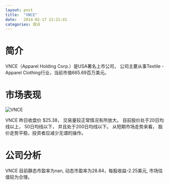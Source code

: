 ```yaml
---
layout: post
title:  "VNCE"
date:   2014-02-17 12:21:41
categories: 观点
---
```


# 简介
VNCE（Apparel Holding Corp.）是USA著名上市公司，
公司主要从事Textile - Apparel Clothing行业，当前市值665.69百万美元。

# 市场表现

![VNCE](http://finviz.com/chart.ashx?t=VNCE&ty=c&ta=1&p=d&s=l)

VNCE 昨日收盘价 $25.38，
交易量较正常情况有所放大。
目前股价处于20日均线以上，
50日均线以下，
并且处于200日均线以下。
从短期市场走势来看，
股价走势平稳，投资者应减少无谓的操作。

# 公司分析
VNCE 目前静态市盈率为nan, 动态市盈率为28.84，每股收益-2.25美元,
市场估值较为合理。
